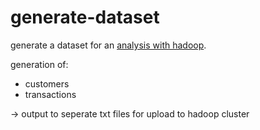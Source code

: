 # generate-dataset

generate a dataset for an [analysis with hadoop](https://github.com/tobias-mack/big-data-projects).


generation of:
- customers
- transactions

-> output to seperate txt files for upload to hadoop cluster
